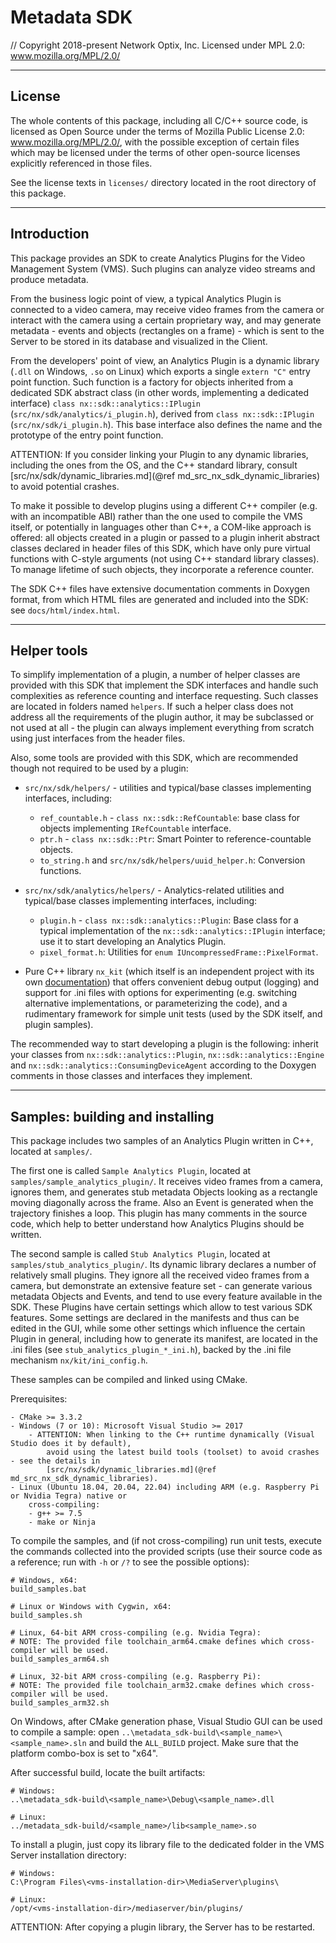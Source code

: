 # Metadata SDK

// Copyright 2018-present Network Optix, Inc. Licensed under MPL 2.0: www.mozilla.org/MPL/2.0/

---------------------------------------------------------------------------------------------------
## License

The whole contents of this package, including all C/C++ source code, is licensed as Open Source
under the terms of Mozilla Public License 2.0: www.mozilla.org/MPL/2.0/, with the possible
exception of certain files which may be licensed under the terms of other open-source licenses
explicitly referenced in those files.

See the license texts in `licenses/` directory located in the root directory of this package.

---------------------------------------------------------------------------------------------------
## Introduction

This package provides an SDK to create Analytics Plugins for the Video Management System (VMS).
Such plugins can analyze video streams and produce metadata.

From the business logic point of view, a typical Analytics Plugin is connected to a video camera,
may receive video frames from the camera or interact with the camera using a certain proprietary
way, and may generate metadata - events and objects (rectangles on a frame) - which is sent to the
Server to be stored in its database and visualized in the Client.

From the developers' point of view, an Analytics Plugin is a dynamic library (`.dll` on Windows,
`.so` on Linux) which exports a single `extern "C"` entry point function. Such function is a
factory for objects inherited from a dedicated SDK abstract class (in other words, implementing a
dedicated interface) `class nx::sdk::analytics::IPlugin` (`src/nx/sdk/analytics/i_plugin.h`),
derived from `class nx::sdk::IPlugin` (`src/nx/sdk/i_plugin.h`). This base interface also defines
the name and the prototype of the entry point function.

ATTENTION: If you consider linking your Plugin to any dynamic libraries, including the ones from
the OS, and the C++ standard library, consult
[src/nx/sdk/dynamic_libraries.md](@ref md_src_nx_sdk_dynamic_libraries) to avoid potential crashes.

To make it possible to develop plugins using a different C++ compiler (e.g. with an incompatible
ABI) rather than the one used to compile the VMS itself, or potentially in languages other than
C++, a COM-like approach is offered: all objects created in a plugin or passed to a plugin inherit
abstract classes declared in header files of this SDK, which have only pure virtual functions with
C-style arguments (not using C++ standard library classes). To manage lifetime of such objects,
they incorporate a reference counter.

The SDK C++ files have extensive documentation comments in Doxygen format, from which HTML files
are generated and included into the SDK: see `docs/html/index.html`.

---------------------------------------------------------------------------------------------------
## Helper tools

To simplify implementation of a plugin, a number of helper classes are provided with this SDK that
implement the SDK interfaces and handle such complexities as reference counting and interface
requesting. Such classes are located in folders named `helpers`. If such a helper class does
not address all the requirements of the plugin author, it may be subclassed or not used at all -
the plugin can always implement everything from scratch using just interfaces from the header
files.

Also, some tools are provided with this SDK, which are recommended though not required to be used
by a plugin:

- `src/nx/sdk/helpers/` - utilities and typical/base classes implementing interfaces, including:
    - `ref_countable.h` - `class nx::sdk::RefCountable`: base class for objects implementing
        `IRefCountable` interface.
    - `ptr.h` - `class nx::sdk::Ptr`: Smart Pointer to reference-countable objects.
    - `to_string.h` and `src/nx/sdk/helpers/uuid_helper.h`: Conversion functions.

- `src/nx/sdk/analytics/helpers/` - Analytics-related utilities and typical/base classes
    implementing interfaces, including:
    - `plugin.h` - `class nx::sdk::analytics::Plugin`: Base class for a typical implementation of
        the `nx::sdk::analytics::IPlugin` interface; use it to start developing an Analytics
        Plugin.
    - `pixel_format.h`: Utilities for `enum IUncompressedFrame::PixelFormat`.

- Pure C++ library `nx_kit` (which itself is an independent project with its own
    [documentation](nx_kit/readme.md)) that offers convenient debug output (logging) and support
    for .ini files with options for experimenting (e.g. switching alternative implementations, or
    parameterizing the code), and a rudimentary framework for simple unit tests (used by the SDK
    itself, and plugin samples).

The recommended way to start developing a plugin is the following: inherit your classes from
`nx::sdk::analytics::Plugin`, `nx::sdk::analytics::Engine` and
`nx::sdk::analytics::ConsumingDeviceAgent` according to the Doxygen comments in those classes and
interfaces they implement.

---------------------------------------------------------------------------------------------------
## Samples: building and installing

This package includes two samples of an Analytics Plugin written in C++, located at `samples/`.

The first one is called `Sample Analytics Plugin`, located at `samples/sample_analytics_plugin/`.
It receives video frames from a camera, ignores them, and generates stub metadata Objects looking
as a rectangle moving diagonally across the frame. Also an Event is generated when the trajectory
finishes a loop. This plugin has many comments in the source code, which help to better understand
how Analytics Plugins should be written.

The second sample is called `Stub Analytics Plugin`, located at `samples/stub_analytics_plugin/`.
Its dynamic library declares a number of relatively small plugins. They ignore all the received
video frames from a camera, but demonstrate an extensive feature set - can generate various
metadata Objects and Events, and tend to use every feature available in the SDK. These Plugins have
certain settings which allow to test various SDK features. Some settings are declared in the
manifests and thus can be edited in the GUI, while some other settings which influence the certain
Plugin in general, including how to generate its manifest, are located in the .ini files (see
`stub_analytics_plugin_*_ini.h`), backed by the .ini file mechanism `nx/kit/ini_config.h`.

These samples can be compiled and linked using CMake.

Prerequisites:
```
- CMake >= 3.3.2
- Windows (7 or 10): Microsoft Visual Studio >= 2017
    - ATTENTION: When linking to the C++ runtime dynamically (Visual Studio does it by default),
        avoid using the latest build tools (toolset) to avoid crashes - see the details in
        [src/nx/sdk/dynamic_libraries.md](@ref md_src_nx_sdk_dynamic_libraries).
- Linux (Ubuntu 18.04, 20.04, 22.04) including ARM (e.g. Raspberry Pi or Nvidia Tegra) native or
    cross-compiling:
    - g++ >= 7.5
    - make or Ninja
```

To compile the samples, and (if not cross-compiling) run unit tests, execute the commands collected
into the provided scripts (use their source code as a reference; run with `-h` or `/?` to see
the possible options):
```
# Windows, x64:
build_samples.bat

# Linux or Windows with Cygwin, x64:
build_samples.sh

# Linux, 64-bit ARM cross-compiling (e.g. Nvidia Tegra):
# NOTE: The provided file toolchain_arm64.cmake defines which cross-compiler will be used.
build_samples_arm64.sh

# Linux, 32-bit ARM cross-compiling (e.g. Raspberry Pi):
# NOTE: The provided file toolchain_arm32.cmake defines which cross-compiler will be used.
build_samples_arm32.sh
```

On Windows, after CMake generation phase, Visual Studio GUI can be used to compile a sample:
open `..\metadata_sdk-build\<sample_name>\<sample_name>.sln` and build the `ALL_BUILD` project.
Make sure that the platform combo-box is set to "x64".

After successful build, locate the built artifacts:
```
# Windows:
..\metadata_sdk-build\<sample_name>\Debug\<sample_name>.dll

# Linux:
../metadata_sdk-build/<sample_name>/lib<sample_name>.so
```

To install a plugin, just copy its library file to the dedicated folder in the VMS Server
installation directory:
```
# Windows:
C:\Program Files\<vms-installation-dir>\MediaServer\plugins\

# Linux:
/opt/<vms-installation-dir>/mediaserver/bin/plugins/
```
ATTENTION: After copying a plugin library, the Server has to be restarted.
